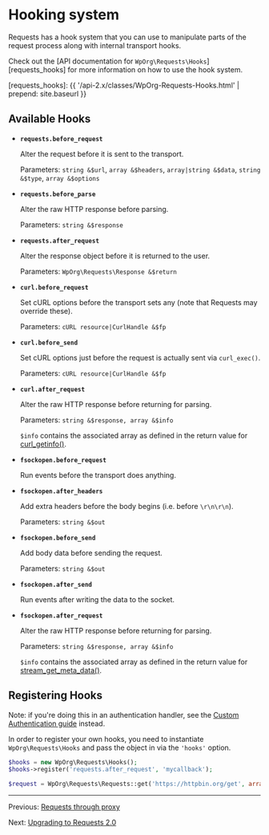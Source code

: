 Hooking system
==============

Requests has a hook system that you can use to manipulate parts of the request
process along with internal transport hooks.

Check out the [API documentation for `WpOrg\Requests\Hooks`][requests_hooks] for more
information on how to use the hook system.

[requests_hooks]: {{ '/api-2.x/classes/WpOrg-Requests-Hooks.html' | prepend: site.baseurl }}

Available Hooks
---------------

* **`requests.before_request`**

    Alter the request before it is sent to the transport.

    Parameters: `string &$url`, `array &$headers`, `array|string &$data`,
    `string &$type`, `array &$options`

* **`requests.before_parse`**

    Alter the raw HTTP response before parsing.

    Parameters: `string &$response`

* **`requests.after_request`**

    Alter the response object before it is returned to the user.

    Parameters: `WpOrg\Requests\Response &$return`

* **`curl.before_request`**

    Set cURL options before the transport sets any (note that Requests may
    override these).

    Parameters: `cURL resource|CurlHandle &$fp`

* **`curl.before_send`**

    Set cURL options just before the request is actually sent via `curl_exec()`.

    Parameters: `cURL resource|CurlHandle &$fp`

* **`curl.after_request`**

    Alter the raw HTTP response before returning for parsing.

    Parameters: `string &$response, array &$info`

    `$info` contains the associated array as defined in the return value for [curl_getinfo()](https://www.php.net/curl-getinfo#refsect1-function.curl-getinfo-returnvalues).

* **`fsockopen.before_request`**

    Run events before the transport does anything.

* **`fsockopen.after_headers`**

    Add extra headers before the body begins (i.e. before `\r\n\r\n`).

    Parameters: `string &$out`

* **`fsockopen.before_send`**

    Add body data before sending the request.

    Parameters: `string &$out`

* **`fsockopen.after_send`**

   Run events after writing the data to the socket.

* **`fsockopen.after_request`**

    Alter the raw HTTP response before returning for parsing.

    Parameters: `string &$response, array &$info`

    `$info` contains the associated array as defined in the return value for [stream_get_meta_data()](https://www.php.net/stream-get-meta-data#refsect1-function.stream-get-meta-data-returnvalues).



Registering Hooks
-----------------
Note: if you're doing this in an authentication handler, see the [Custom
Authentication guide][authentication-custom] instead.

[authentication-custom]: authentication-custom.md

In order to register your own hooks, you need to instantiate `WpOrg\Requests\Hooks`
and pass the object in via the `'hooks'` option.

```php
$hooks = new WpOrg\Requests\Hooks();
$hooks->register('requests.after_request', 'mycallback');

$request = WpOrg\Requests\Requests::get('https://httpbin.org/get', array(), array('hooks' => $hooks));
```

***

Previous: [Requests through proxy](proxy.md)

Next: [Upgrading to Requests 2.0](upgrading.md)
